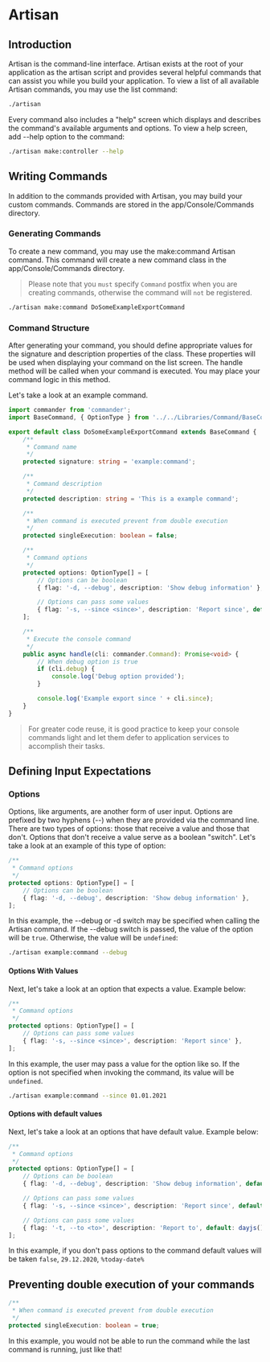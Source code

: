 # Artisan
## Introduction

Artisan is the command-line interface. Artisan exists at the root of your application as the artisan script and provides several helpful commands that can assist you while you build your application. To view a list of all available Artisan commands, you may use the list command:

```sh
./artisan
```

Every command also includes a "help" screen which displays and describes the command's available arguments and options. To view a help screen, add --help option to the command:

```sh
./artisan make:controller --help
```

## Writing Commands
In addition to the commands provided with Artisan, you may build your custom commands. Commands are stored in the app/Console/Commands directory.

### Generating Commands
To create a new command, you may use the make:command Artisan command. This command will create a new command class in the app/Console/Commands directory.

> Please note that you `must` specify `Command` postfix when you are creating commands, otherwise the command will `not` be registered.
```sh
./artisan make:command DoSomeExampleExportCommand
```

### Command Structure
After generating your command, you should define appropriate values for the signature and description properties of the class. These properties will be used when displaying your command on the list screen. The handle method will be called when your command is executed. You may place your command logic in this method.

Let's take a look at an example command.

```typescript
import commander from 'commander';
import BaseCommand, { OptionType } from '../../Libraries/Command/BaseCommand';

export default class DoSomeExampleExportCommand extends BaseCommand {
    /**
     * Command name
     */
    protected signature: string = 'example:command';

    /**
     * Command description
     */
    protected description: string = 'This is a example command';

    /**
     * When command is executed prevent from double execution
     */
    protected singleExecution: boolean = false;

    /**
     * Command options
     */
    protected options: OptionType[] = [
        // Options can be boolean
        { flag: '-d, --debug', description: 'Show debug information' },

        // Options can pass some values
        { flag: '-s, --since <since>', description: 'Report since', default: '29.12.2020' },
    ];

    /**
     * Execute the console command
     */
    public async handle(cli: commander.Command): Promise<void> {
        // When debug option is true
        if (cli.debug) {
            console.log('Debug option provided');
        }

        console.log('Example export since ' + cli.since);
    }
}
```

> For greater code reuse, it is good practice to keep your console commands light and let them defer to application services to accomplish their tasks.

## Defining Input Expectations
### Options
Options, like arguments, are another form of user input. Options are prefixed by two hyphens (--) when they are provided via the command line. There are two types of options: those that receive a value and those that don't. Options that don't receive a value serve as a boolean "switch". Let's take a look at an example of this type of option:

```typescript
/**
 * Command options
 */
protected options: OptionType[] = [
    // Options can be boolean
    { flag: '-d, --debug', description: 'Show debug information' },
];
```

In this example, the --debug or -d switch may be specified when calling the Artisan command. If the --debug switch is passed, the value of the option will be `true`. Otherwise, the value will be `undefined`:

```sh
./artisan example:command --debug
```

#### Options With Values
Next, let's take a look at an option that expects a value. Example below:

```typescript
/**
 * Command options
 */
protected options: OptionType[] = [
    // Options can pass some values
    { flag: '-s, --since <since>', description: 'Report since' },
];
```

In this example, the user may pass a value for the option like so. If the option is not specified when invoking the command, its value will be `undefined`.

```sh
./artisan example:command --since 01.01.2021
```

#### Options with default values
Next, let's take a look at an options that have default value. Example below:

```typescript
/**
 * Command options
 */
protected options: OptionType[] = [
    // Options can be boolean
    { flag: '-d, --debug', description: 'Show debug information', default: false },

    // Options can pass some values
    { flag: '-s, --since <since>', description: 'Report since', default: '29.12.2020' },

    // Options can pass some values
    { flag: '-t, --to <to>', description: 'Report to', default: dayjs().format('YYYY-MM-DD') },
];
```

In this example, if you don't pass options to the command default values will be taken `false`, `29.12.2020`, `%today-date%`

## Preventing double execution of your commands
```typescript
/**
 * When command is executed prevent from double execution
 */
protected singleExecution: boolean = true;
```

In this example, you would not be able to run the command while the last command is running, just like that!
